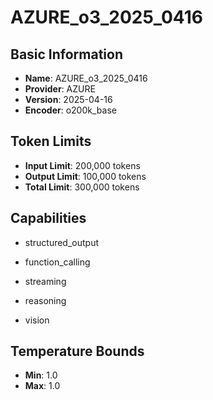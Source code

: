 # AZURE_o3_2025_0416

## Basic Information
- **Name**: AZURE_o3_2025_0416
- **Provider**: AZURE
- **Version**: 2025-04-16
- **Encoder**: o200k_base

## Token Limits
- **Input Limit**: 200,000 tokens
- **Output Limit**: 100,000 tokens
- **Total Limit**: 300,000 tokens

## Capabilities


- structured_output

- function_calling

- streaming

- reasoning

- vision





## Temperature Bounds

- **Min**: 1.0
- **Max**: 1.0


